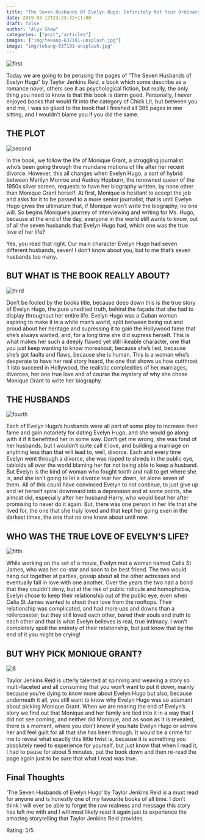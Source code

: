 ```yaml
---
title: "The Seven Husbands Of Evelyn Hugo: Definitely Not Your Ordinary Romance Novel"
date: 2019-03-17T23:23:32+11:00
draft: false
author: "Alyx Shaw"
categories: ["post","articles"]
images: ["img/tekang-637191-unsplash.jpg"]
image: "img/tekang-637191-unsplash.jpg"
---
```

![first](/inline/seven-husbands/first.jpg)

Today we are going to be perusing the pages of “The Seven Husbands of Evelyn Hugo” by Taylor Jenkins Reid, a book which some describe as a romance novel, others see it as psychological fiction, but really, the only thing you need to know is that this book is damn good. Personally, I never enjoyed books that would fit into the category of Chick Lit, but between you and me, I was so glued to the book that I finished all 385 pages in one sitting, and I wouldn’t blame you if you did the same.

## THE PLOT

![second](/inline/seven-husbands/second.gif)

In the book, we follow the life of Monique Grant, a struggling journalist who’s been going through the mundane motions of life after her recent divorce. However, this all changes when Evelyn Hugo, a sort of hybrid between Marilyn Monroe and Audrey Hepburn, the renowned queen of the 1950s silver screen, requests to have her biography written, by none other than Monique Grant herself. At first, Monique is hesitant to accept the job and asks for it to be passed to a more senior journalist, that is until Evelyn Hugo gives the ultimatum that, if Monique won’t write the biography, no one will. So begins Monique’s journey of interviewing and writing for Ms. Hugo, because at the end of the day, everyone in the world still wants to know, out of all the seven husbands that Evelyn Hugo had, which one was the true love of her life?

Yes, you read that right. Our main character Evelyn Hugo had seven different husbands, seven! I don’t know about you, but to me that’s seven husbands too many.

## BUT WHAT IS THE BOOK REALLY ABOUT?

![third](/inline/seven-husbands/third.gif)

Don’t be fooled by the books title, because deep down this is the true story of Evelyn Hugo, the pure unedited truth, behind the façade that she had to display throughout her entire life. Evelyn Hugo was a Cuban woman aspiring to make it in a white man’s world, split between being out and proud about her heritage and supressing it to gain the Hollywood fame that she’s always wanted, and, for a long time she did supress herself. This is what makes her such a deeply flawed yet still likeable character, one that you just keep wanting to know moreabout, because she’s lied, because she’s got faults and flaws, because she is human. This is a woman who’s desperate to have her real story heard, the one that shows us how cutthroat it isto succeed in Hollywood, the realistic complexities of her marriages, divorces, her one true love and of course the mystery of why she chose Monique Grant to write her biography

## THE HUSBANDS

![fourth](/inline/seven-husbands/fourth.gif)

Each of Evelyn Hugo’s husbands were all part of some ploy to increase their fame and gain notoriety for dating Evelyn Hugo, and she would go along with it if it benefitted her in some way. Don’t get me wrong, she was fond of her husbands, but I wouldn’t quite call it love, and building a marriage on anything less than that will lead to, well, divorce. Each and every time Evelyn went through a divorce, she was ripped to shreds in the public eye, tabloids all over the world blaming her for not being able to keep a husband. But Evelyn is the kind of woman who fought tooth and nail to get where she is, and she isn’t going to let a divorce tear her down, let alone seven of them. All of this could have convinced Evelyn to not continue, to just give up and let herself spiral downward into a depression and at some points, she almost did, especially after her husband Harry, who would beat her after promising to never do it again. But, there was one person in her life that she lived for, the one that she truly loved and that kept her going even in the darkest times, the one that no one knew about until now.

## WHO WAS THE TRUE LOVE OF EVELYN'S LIFE?

![fifth](/inline/seven-husbands/fifth.gif)

While working on the set of a movie, Evelyn met a woman named Celia St James, who was her co-star and soon to be best friend. The two would hang out together at parties, gossip about all the other actresses and eventually fall in love with one another. Over the years the two had a bond that they couldn’t deny, but at the risk of public ridicule and homophobia, Evelyn chose to keep their relationship out of the public eye, even when Celia St James wanted to shout their love from the rooftops. Their relationship was complicated, and had more ups and downs than a rollercoaster, but they still loved each other, bared their souls and truth to each other and that is what Evelyn believes is real, true intimacy. I won’t completely spoil the entirety of their relationship, but just know that by the end of it you might be crying!

## BUT WHY PICK MONIQUE GRANT?

![6](/inline/seven-husbands/sixth.gif)

Taylor Jenkins Reid is utterly talented at spinning and weaving a story so multi-faceted and all consuming that you won’t want to put it down, mainly because you’re dying to know more about Evelyn Hugo but also, because underneath it all, you still want to know why Evelyn Hugo was so adamant about picking Monique Grant. When we are nearing the end of Evelyn’s story we find out that Monique and her family are tied into it in a way that I did not see coming, and neither did Monique, and as soon as it is revealed, there is a moment, where you don’t know if you hate Evelyn Hugo or admire her and feel guilt for all that she has been through. It would be a crime for me to reveal what exactly this little twist is, because it is something you absolutely need to experience for yourself, but just know that when I read it, I had to pause for about 5 minutes, put the book down and then re-read the page again just to be sure that what I read was true.

## Final Thoughts

‘The Seven Husbands of Evelyn Hugo’ by Taylor Jenkins Reid is a must read for anyone and is honestly one of my favourite books of all time. I don’t think I will ever be able to forget the raw realness and message this story has left me with and I will most likely read it again just to experience the amazing storytelling that Taylor Jenkins Reid provides.

Rating: 5/5